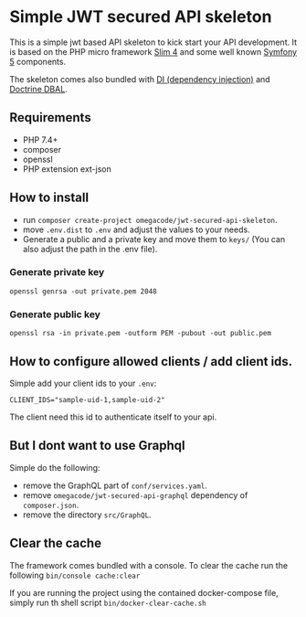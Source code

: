# Simple JWT secured API skeleton
This is a simple jwt based API skeleton to kick start your API development.
It is based on the PHP micro framework [Slim 4](http://www.slimframework.com/)
 and some well known [Symfony 5](https://symfony.com/) components.

The skeleton comes also bundled with [DI (dependency injection)](https://symfony.com/doc/current/components/dependency_injection.html)
 and [Doctrine DBAL](https://www.doctrine-project.org/projects/doctrine-dbal/en/2.10/index.html).

## Requirements
* PHP 7.4+
* composer
* openssl
* PHP extension ext-json

## How to install
* run `composer create-project omegacode/jwt-secured-api-skeleton`.
* move `.env.dist` to `.env` and adjust the values to your needs.
* Generate a public and a private key and move them to `keys/` (You can also adjust the path in the .env file).

### Generate private key
```shell script
openssl genrsa -out private.pem 2048
```

### Generate public key
```shell script
openssl rsa -in private.pem -outform PEM -pubout -out public.pem
```

## How to configure allowed clients / add client ids.
Simple add your client ids to your `.env`:
````dotenv
CLIENT_IDS="sample-uid-1,sample-uid-2"
````
The client need this id to authenticate itself to your api.

## But I dont want to use Graphql
Simple do the following:
* remove the GraphQL part of `conf/services.yaml`.
* remove `omegacode/jwt-secured-api-graphql` dependency of `composer.json`.
* remove the directory `src/GraphQL`.

## Clear the cache
The framework comes bundled with a console. To clear the cache run the following
`bin/console cache:clear`

If you are running the project using the contained docker-compose file, 
simply run th shell script `bin/docker-clear-cache.sh`
